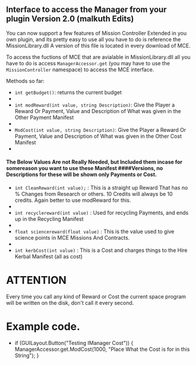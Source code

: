 ## Interface to access the Manager from your plugin Version 2.0 (malkuth Edits)
You can now support a few features of Mission Controller Extended in you own plugin, and its pretty easy to use all you have to do is reference the MissionLibrary.dll A version of this file is located in every download of MCE.


To access the fuctions of MCE that are avialable in MissionLibrary.dll all you have to do is access `ManagerAccessor.get`
(you may have to use the `MissionController` namespace) to access the MCE interface.

Methods so far:

* `int getBudget()`: returns the current budget
* 
* `int modReward(int value, string Description)`: Give the Player a Reward Or Payment, Value and Description of What was given in the Other Payment Manifest
* 
* `ModCost(int value, string Description)`: Give the Player a Reward Or Payment, Value and Description of What was given in the Other Cost Manifest
* 
#### The Below Values Are not Really Needed, but Included them incase for somereason you want to use these Manifest ####Versions, no Descriptions for these will be shown only Payments or Cost.


* `int CleanReward(int value);` : This is a straight up Reward That has no % Changes from Research or others. 10 Credits will always be 10 credits.  Again better to use modReward for this.
* 
* `int recyclereward(int value)` : Used for recycling Payments, and ends up in the Recycling Manifest
* 
* `float sciencereward(float value)` : This is the value used to give science points in MCE Missions And Contracts.
* 
* `int kerbCost(int value)` : This is a Cost and charges things to the Hire Kerbal Manifest (all as cost)

# ATTENTION

Every time you call any kind of Reward or Cost the current space program will be written on the disk,
don't call it every second.

# Example code.

* if (GUILayout.Button("Testing IManager Cost")) 
            {
                ManagerAccessor.get.ModCost(1000, "Place What the Cost is for in this String"); 
            }
